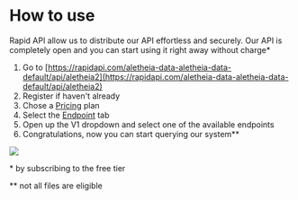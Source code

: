 # How to use

Rapid API allow us to distribute our API effortless and securely. Our API is completely open and you can start using it right away without charge\*

1. Go to [https://rapidapi.com/aletheia-data-aletheia-data-default/api/aletheia2](https://rapidapi.com/aletheia-data-aletheia-data-default/api/aletheia2)
2. Register if haven't already
3. Chose a [Pricing](https://rapidapi.com/aletheia-data-aletheia-data-default/api/aletheia2/pricing) plan&#x20;
4. Select the [Endpoint](https://rapidapi.com/aletheia-data-aletheia-data-default/api/aletheia2/) tab
5. Open up the V1 dropdown and select one of the available endpoints
6. Congratulations, now you can start querying our system\*\*

![](../../.gitbook/assets/rapidapi.com\_aletheia-data-aletheia-data-default\_api\_aletheia2-min.png)

\* by subscribing to the free tier

\*\* not all files are eligible
